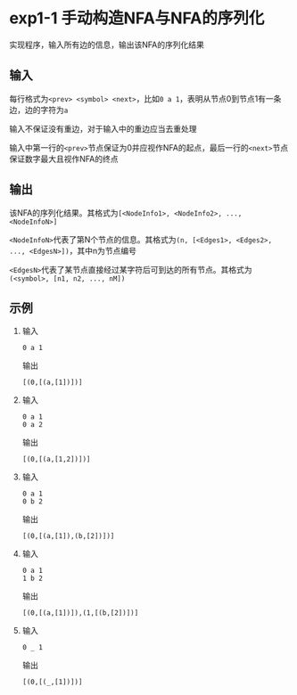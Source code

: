 # exp1-1 手动构造NFA与NFA的序列化

实现程序，输入所有边的信息，输出该NFA的序列化结果

## 输入

每行格式为`<prev> <symbol> <next>`，比如`0 a 1`，表明从节点0到节点1有一条边，边的字符为`a`

输入不保证没有重边，对于输入中的重边应当去重处理

输入中第一行的`<prev>`节点保证为0并应视作NFA的起点，最后一行的`<next>`节点保证数字最大且视作NFA的终点

## 输出

该NFA的序列化结果。其格式为`[<NodeInfo1>, <NodeInfo2>, ..., <NodeInfoN>]`

`<NodeInfoN>`代表了第N个节点的信息。其格式为`(n, [<Edges1>, <Edges2>, ..., <EdgesN>])`，其中n为节点编号

`<EdgesN>`代表了某节点直接经过某字符后可到达的所有节点。其格式为`(<symbol>, [n1, n2, ..., nM])`

## 示例

1.
    输入
    ```
    0 a 1
    ```
    输出
    ```
    [(0,[(a,[1])])]
    ```
2.
    输入
    ```
    0 a 1
    0 a 2
    ```
    输出
    ```
    [(0,[(a,[1,2])])]
    ```
3.
    输入
    ```
    0 a 1
    0 b 2
    ```
    输出
    ```
    [(0,[(a,[1]),(b,[2])])]
    ```
4.
    输入
    ```
    0 a 1
    1 b 2
    ```
    输出
    ```
    [(0,[(a,[1])]),(1,[(b,[2])])]
    ```
5.
    输入
    ```
    0 _ 1
    ```
    输出
    ```
    [(0,[(_,[1])])]
    ```